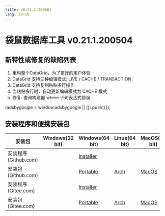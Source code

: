 ```yaml
---
title: v0.21.1.200504
lang: zh-CN
---
```


# 袋鼠数据库工具 v0.21.1.200504

## 新特性或修复的缺陷列表
1. 重构整个DataGrid，为了更好的用户体验
2. DataGrid 支持三种编辑模式: LIVE / CACHE / TRANSACTION
3. DataGrid 支持复制粘贴多行操作
4. 当粘贴多行时，自动更新编辑模式为 CACHE 模式
5. 修复: 查询构建器 where 子句表达式错误


<div>
    <ins class="adsbygoogle"
        style="display:block; text-align:center;"
        data-ad-layout="in-article"
        data-ad-format="fluid"
        data-ad-client="ca-pub-3975819313740938"
        data-ad-slot="6760827895"></ins>
    <script2 type="text/javascript">
        (adsbygoogle = window.adsbygoogle || []).push({});
    </script2>
</div>


## 安装程序和便携安装包 <Badge text="链接已失效" type="warning"/>

| 安装包        | Windows(32 bit) | Windows(64 bit) | Linux(64 bit)   | MacOS(64 bit)   |
|-----------------|-----------------|-----------------|-----------------|-----------------|
| 安装程序<br/>(Github.com) | | [Installer](https://github.com/dbkangaroo/kangaroo/releases/download/v0.21.1.200504/Kangaroo_0.21.1.200504_win64.exe) | | |
| 安装包<br/>(Github.com)  | | [Portable](https://github.com/dbkangaroo/kangaroo/releases/download/v0.21.1.200504/Kangaroo_0.21.1.200504_win64.7z) | [Arch](https://github.com/dbkangaroo/kangaroo/releases/download/v0.21.1.200504/Kangaroo_0.21.1.200504_arch.zip) | [MacOS](https://github.com/dbkangaroo/kangaroo/releases/download/v0.21.1.200504/Kangaroo_0.21.1.200504_macos.zip) |
| 安装程序<br/>(Gitee.com) | | [Installer](https://gitee.com/dbkangaroo/kangaroo/attach_files/385678/download) | | |
| 安装包<br/>(Gitee.com)  | | [Portable](https://gitee.com/dbkangaroo/kangaroo/attach_files/385679/download) | [Arch](https://gitee.com/dbkangaroo/kangaroo/attach_files/385466/download) | [MacOS](https://gitee.com/dbkangaroo/kangaroo/attach_files/385467/download) |